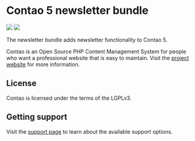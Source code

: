 # Contao 5 newsletter bundle

[![](https://img.shields.io/packagist/v/contao/newsletter-bundle.svg?style=flat-square)](https://packagist.org/packages/contao/newsletter-bundle)
[![](https://img.shields.io/packagist/dt/contao/newsletter-bundle.svg?style=flat-square)](https://packagist.org/packages/contao/newsletter-bundle)

The newsletter bundle adds newsletter functionality to Contao 5.

Contao is an Open Source PHP Content Management System for people who want a professional website that is easy to
maintain. Visit the [project website][1] for more information.

## License

Contao is licensed under the terms of the LGPLv3.

## Getting support

Visit the [support page][2] to learn about the available support options.

[1]: https://contao.org
[2]: https://contao.org/en/support.html
